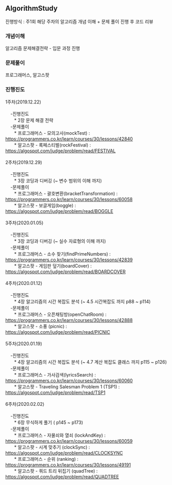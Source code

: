 ## AlgorithmStudy
진행방식 : 주1회 해당 주차의 알고리즘 개념 이해 + 문제 풀이 진행 후 코드 리뷰

### 개념이해
알고리즘 문제해결전략 - 입문 과정 진행

### 문제풀이
프로그래머스, 알고스팟

### 진행진도
1주차(2019.12.22)<br><br>
&nbsp;&nbsp;&nbsp;&nbsp;-진행진도<br>
&nbsp;&nbsp;&nbsp;&nbsp;&nbsp;&nbsp;&nbsp;* 2장 문제 해결 전략<br>
&nbsp;&nbsp;&nbsp;&nbsp;-문제풀이<br>
&nbsp;&nbsp;&nbsp;&nbsp;&nbsp;&nbsp;&nbsp;* 프로그래머스 - 모의고사(mockTest) : https://programmers.co.kr/learn/courses/30/lessons/42840 <br>
&nbsp;&nbsp;&nbsp;&nbsp;&nbsp;&nbsp;&nbsp;* 알고스팟 - 록페스티벌(rockFestival) : https://algospot.com/judge/problem/read/FESTIVAL <br><br>
2주차(2019.12.29)<br><br>
&nbsp;&nbsp;&nbsp;&nbsp;-진행진도<br>
&nbsp;&nbsp;&nbsp;&nbsp;&nbsp;&nbsp;&nbsp;* 3장 코딩과 디버깅 (~ 변수 범위의 이해 까지)<br>
&nbsp;&nbsp;&nbsp;&nbsp;-문제풀이<br>
&nbsp;&nbsp;&nbsp;&nbsp;&nbsp;&nbsp;&nbsp;* 프로그래머스 - 괄호변환(bracketTransformation) : https://programmers.co.kr/learn/courses/30/lessons/60058 <br>
&nbsp;&nbsp;&nbsp;&nbsp;&nbsp;&nbsp;&nbsp;* 알고스팟 - 보글게임(boggle) : https://algospot.com/judge/problem/read/BOGGLE <br><br>
3주차(2020.01.05)<br><br>
&nbsp;&nbsp;&nbsp;&nbsp;-진행진도<br>
&nbsp;&nbsp;&nbsp;&nbsp;&nbsp;&nbsp;&nbsp;* 3장 코딩과 디버깅 (~ 실수 자료형의 이해 까지)<br>
&nbsp;&nbsp;&nbsp;&nbsp;-문제풀이<br>
&nbsp;&nbsp;&nbsp;&nbsp;&nbsp;&nbsp;&nbsp;* 프로그래머스 - 소수 찾기(findPrimeNumbers) : https://programmers.co.kr/learn/courses/30/lessons/42839 <br>
&nbsp;&nbsp;&nbsp;&nbsp;&nbsp;&nbsp;&nbsp;* 알고스팟 - 게임판 덮기(boardCover) : https://algospot.com/judge/problem/read/BOARDCOVER <br><br>
4주차(2020.01.12)<br><br>
&nbsp;&nbsp;&nbsp;&nbsp;-진행진도<br>
&nbsp;&nbsp;&nbsp;&nbsp;&nbsp;&nbsp;&nbsp;* 4장 알고리즘의 시간 복잡도 분석 (~ 4.5 시간복잡도 까지 p88 ~ p114)<br>
&nbsp;&nbsp;&nbsp;&nbsp;-문제풀이<br>
&nbsp;&nbsp;&nbsp;&nbsp;&nbsp;&nbsp;&nbsp;* 프로그래머스 - 오픈채팅방(openChatRoom) : https://programmers.co.kr/learn/courses/30/lessons/42888 <br>
&nbsp;&nbsp;&nbsp;&nbsp;&nbsp;&nbsp;&nbsp;* 알고스팟 - 소풍 (picnic) : https://algospot.com/judge/problem/read/PICNIC <br><br>
5주차(2020.01.19)<br><br>
&nbsp;&nbsp;&nbsp;&nbsp;-진행진도<br>
&nbsp;&nbsp;&nbsp;&nbsp;&nbsp;&nbsp;&nbsp;* 4장 알고리즘의 시간 복잡도 분석 (~ 4.7 계산 복잡도 클래스 까지 p115 ~ p126)<br>
&nbsp;&nbsp;&nbsp;&nbsp;-문제풀이<br>
&nbsp;&nbsp;&nbsp;&nbsp;&nbsp;&nbsp;&nbsp;* 프로그래머스 - 가사검색(lyricsSearch) : https://programmers.co.kr/learn/courses/30/lessons/60060 <br>
&nbsp;&nbsp;&nbsp;&nbsp;&nbsp;&nbsp;&nbsp;* 알고스팟 - Traveling Salesman Problem 1 (TSP1) : https://algospot.com/judge/problem/read/TSP1 <br><br>
6주차(2020.02.02)<br><br>
&nbsp;&nbsp;&nbsp;&nbsp;-진행진도<br>
&nbsp;&nbsp;&nbsp;&nbsp;&nbsp;&nbsp;&nbsp;* 6장 무식하게 풀기 ( p145 ~ p173)<br>
&nbsp;&nbsp;&nbsp;&nbsp;-문제풀이<br>
&nbsp;&nbsp;&nbsp;&nbsp;&nbsp;&nbsp;&nbsp;* 프로그래머스 - 자물쇠와 열쇠 (lockAndKey) : https://programmers.co.kr/learn/courses/30/lessons/60059 <br>
&nbsp;&nbsp;&nbsp;&nbsp;&nbsp;&nbsp;&nbsp;* 알고스팟 - 시계 맞추기 (clockSync) : https://algospot.com/judge/problem/read/CLOCKSYNC <br>
&nbsp;&nbsp;&nbsp;&nbsp;&nbsp;&nbsp;&nbsp;* 프로그래머스 - 순위 (ranking) : https://programmers.co.kr/learn/courses/30/lessons/49191 <br>
&nbsp;&nbsp;&nbsp;&nbsp;&nbsp;&nbsp;&nbsp;* 알고스팟 - 쿼드 트리 뒤집기 (quadTree) : https://algospot.com/judge/problem/read/QUADTREE <br><br>
